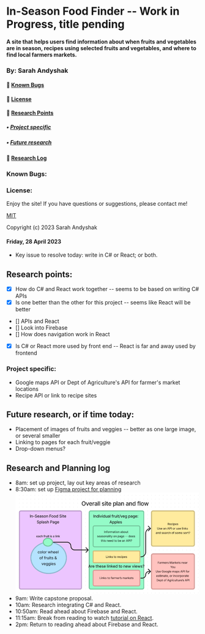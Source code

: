 # In-Season Food Finder -- Work in Progress, title pending

#### A site that helps users find information about when fruits and vegetables are in season, recipes using selected fruits and vegetables, and where to find local farmers markets. 

### By: Sarah Andyshak

#### 🍋 [Known Bugs](#known-bugs)
#### 🍒 [License](#license)
#### 🥦 [Research Points](#research-points)
##### • [Project specific](#project-specific)
##### • [Future research](#future-research-or-if-time-today)
#### 🍇 [Research Log](#research-and-planning-log)

### Known Bugs:

### License:
Enjoy the site! If you have questions or suggestions, please contact me!

[MIT](https://github.com/git/git-scm.com/blob/main/MIT-LICENSE.txt)

Copyright (c) 2023 Sarah Andyshak

#### Friday, 28 April 2023
* Key issue to resolve today: write in C# or React; or both. 

## Research points:
- [x] How do C# and React work together -- seems to be based on writing C# APIs
- [x] Is one better than the other for this project -- seems like React will be better
- [] APIs and React
- [] Look into Firebase
- [] How does navigation work in React
- [x] Is C# or React more used by front end -- React is far and away used by frontend

### Project specific:
* Google maps API or Dept of Agriculture's API for farmer's market locations
* Recipe API or link to recipe sites

## Future research, or if time today: 
* Placement of images of fruits and veggies -- better as one large image, or several smaller
* Linking to pages for each fruit/veggie
* Drop-down menus?

## Research and Planning log
* 8am: set up project, lay out key areas of research
* 8:30am: set up [Figma project for planning](https://www.figma.com/file/ZEGbWcXC5QjQC8gzE0UkQT/In-Season-Food-Capstone?node-id=0%3A1&t=v0GHrqAo6qvnaWos-1)
![capstone plan](food-site-plan.png)
* 9am: Write capstone proposal.
* 10am: Research integrating C# and React.
* 10:50am: Read ahead about Firebase and React.
* 11:15am: Break from reading to watch [tutorial on React](https://www.youtube.com/watch?v=b9eMGE7QtTk&list=PLWJHBbgEE85zkXzrgQ9fcHdvw4rH4Cx_U&index=4&ab_channel=JavaScriptMastery).
* 2pm: Return to reading ahead about Firebase and React.